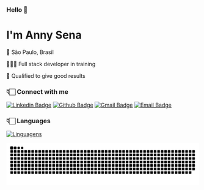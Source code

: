 ### Hello 👋

# I'm Anny Sena

📍 São Paulo, Brasil

👩🏻‍💻 Full stack developer in training

📑 Qualified to give good results

### 👇🏻 Connect with me

[![Linkedin Badge](https://img.shields.io/badge/-LinkedIn-blue?style=flat-square&logo=Linkedin&logoColor=white&link=https://www.linkedin.com/in/annydossantosenavaz/)](https://www.linkedin.com/in/annydossantosenavaz/)
[![Github Badge](https://img.shields.io/badge/-Github-000?style=flat-square&logo=Github&logoColor=white&link=https://github.com/annysena)](https://github.com/annysena)
[![Gmail Badge](https://img.shields.io/badge/-Gmail-red?style=flat-square&logo=Gmail&logoColor=white&link=mailto:annysena.as44@gmail.com)](mailto:annysena.as44@gmail.com)
[![Email Badge](https://img.shields.io/badge/-Email-blue?style=flat-square&logo=Email&logoColor=white&link=https://outlook.live.com/mail/0/inbox)](https://outlook.live.com/mail/0/inbox)

### 👇🏻 Languages

[![Linguagens](https://github-readme-stats.vercel.app/api/top-langs/?username=annysena&theme=tokyonight&layout=compact)](https://github.com/annysena/github-readme-stats)
<p align="center">


  ![Snake animation](https://github.com/ellen2121/ellen2121/blob/output/github-contribution-grid-snake.svg)
 
</div>
 
